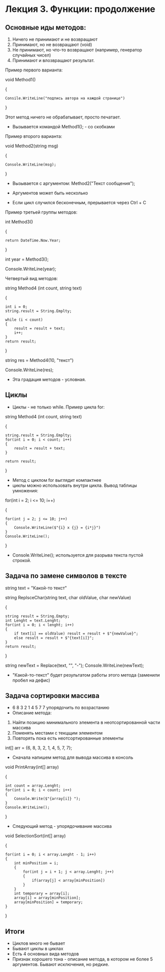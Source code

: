 # Лекция 3. Функции: продолжение

## Основные иды методов:
1. Ничего не принимают и не возвращают
2. Принимают, но не возвращают (void)
3. Не принимают, но что-то возвращают (например, генератор случайных чисел)
4. Принимают и влозвращают результат.

Пример первого варианта:

void Method1()

{

    Consile.WriteLine("подпись автора на каждой странице")
}

Этот метод ничего не обрабатывает, просто печатает.

* Вызывается командой Method1(); - со скобками

Пример второго варианта:

void Method2(string msg)

{

    Console.WriteLine(msg);
}

* Вызывается с аргументом: Method2("Текст сообщения");

* Аргументов может быть несколько
* Если цикл случился бесконечным, прерывается через Ctrl + C

Пример третьей группы методов:

int Method3()

{

    return DateTime.Now.Year;
}

int year = Method3();

Console.WriteLine(year);

Четвертый вид методов:

string Method4 (int count, string text)

{

    int i = 0;
    string.result = String.Emplty;

    while (i < count)
    {
        result = result + text;
        i++;
    }
    return result;
}

string res = Method4(10, "текст")

Console.WriteLine(res);

* Эта градация методов - условная.

## Циклы
* Циклы - не только while. Пример цикла for:

string Method4 (int count, string text)

{

    string.result = String.Emplty;
    for(int i = 0; i < count; i++)
    {
        result = result + text;
    }

    return result;
}
* Метод с циклом for выглядит компактнее
* циклы можно использовать внутри цикла. Вывод таблицы умножения:

for(int i = 2; i <= 10; i++)

{

    for(int j = 2; j <= 10; j++)
    {
        Console.WriteLine($"{i} x {j} = {i*j}")
    }
    Console.WriteLine();
}
* Console.WriteLine(); используется для разрыва текста пустой строкой.

## Задача по замене символов в тексте

string text = "Какой-то текст"

string ReplsceChar(string text, char oldValue, char newValue)

{

    string result = String.Empty;
    int Lenght = text.Lenght;
    for(int i = 0; i < lenght; i++)
    {
        if text[i] == oldValue) result = result + $"{newValue}";
        else result = result + $"{text[i]}";
    }
    return result;
}

string newText = Replace(text, "", "-");
Console.WriteLine(newText);

* "Какой-то-текст" будет результатом работы этого метода (заменили пробел на дефис)

## Задача сортировки массива

* 6 8 3 2 1 4 5 7 7 упорядочить по возрастанию
* Описание метода:
1. Найти позицию минимального элемента в неотсортированной части массива
2. Поменять местами с текцщим элементом
3. Повторять пока есть неотсортированные элементы

int[] arr = {6, 8, 3, 2, 1, 4, 5, 7, 7};
* Сначала напишем метод для вывода массива в консоль

void PrintArray(int[] array)

{

    int count = array.Lenght;
    for(int i = 0; i < count; i++)
    {
        Console.Write($"{array[i]} ");
    }
    Console.WriteLine();
}
* Следующий метод - упорядочивание массива

void SelectionSort(int[] array)

{

    for(int i = 0; i < array.Lenght - 1; i++)
    {
        int minPosition = i;
        {
            for(int j = i + 1; j < array.Lenght; j++)
            {
                if(array[j] < array[minPosition])
            } 
        }
        int temporary = array[i];
        array[i] = array[minPosition];
        array[minPosition] = temporary;
    }
}
## Итоги
* Циклов много не бывает
* Бывают циклы в циклах
* Есть 4 основных вида методов
* Признак хорошего тона - описание метода, в котором не более 5 аргументов. Бывают исключения, но редкие.

